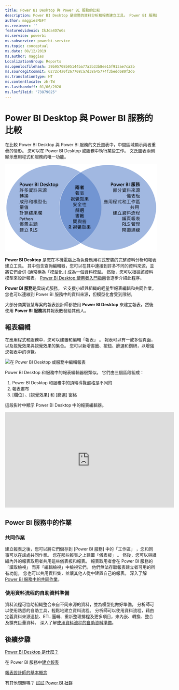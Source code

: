 ```yaml
---
title: Power BI Desktop 與 Power BI 服務的比較
description: Power BI Desktop 是完整的資料分析和報表建立工具。 Power BI 服務是適用於小組及企業輕量型報表編輯和共同作業的雲端架構線上服務。
author: maggiesMSFT
ms.reviewer: ''
featuredvideoid: IkJda4O7oGs
ms.service: powerbi
ms.subservice: powerbi-service
ms.topic: conceptual
ms.date: 08/12/2019
ms.author: maggies
LocalizationGroup: Reports
ms.openlocfilehash: 39b95708b95144ba77a3b33b8ee15f913ae7ca2b
ms.sourcegitcommit: 6272c4a0f267708ca7d38a45774f3bedd680f2d6
ms.translationtype: HT
ms.contentlocale: zh-TW
ms.lasthandoff: 01/06/2020
ms.locfileid: "73879025"
---
```

# <a name="comparing-power-bi-desktop-and-the-power-bi-service"></a>Power BI Desktop 與 Power BI 服務的比較

在比較 Power BI Desktop 與 Power BI 服務的文氏圖表中，中間區域顯示兩者重疊的情形。 您可以在 Power BI Desktop 或服務中執行某些工作。 文氏圖表兩側顯示應用程式和服務的唯一功能。  

![Power BI Desktop 和服務的文氏圖](media/service-service-vs-desktop/power-bi-venn-desktop-service.png)

**Power BI Desktop** 是您在本機電腦上為免費應用程式安裝的完整資料分析和報表建立工具。 其中包含查詢編輯器，您可以在其中連接到許多不同的資料來源，並將它們合併 (通常稱為「模型化」) 成為一個資料模型。 然後，您可以根據該資料模型來設計報表。 [Power BI Desktop 使用者入門指南](../desktop-getting-started.md)會逐步介紹此程序。

**Power BI 服務**是雲端式服務。 它支援小組與組織的輕量型報表編輯和共同作業。 您也可以連線到 Power BI 服務中的資料來源，但模型化會受到限制。 

大部分商業智慧專案的報表設計師都使用 **Power BI Desktop** 來建立報表，然後使用 **Power BI 服務**將其報表散發給其他人。

## <a name="report-editing"></a>報表編輯

在應用程式和服務中，您可以建置和編輯「報表」  。 報表可以有一或多個頁面，以及視覺效果與視覺效果的集合。 您可以新增書籤、按鈕、篩選和鑽研，以增強您報表中的導覽。

![在 Power BI Desktop 或服務中編輯報表](media/service-service-vs-desktop/power-bi-editing-desktop-service.png)

Power BI Desktop 和服務中的報表編輯器很類似。 它們由三個區段組成：  

1. Power BI Desktop 和服務中的頂端導覽窗格是不同的    
2. 報表畫布     
3. [欄位]  、[視覺效果]  和 [篩選]  窗格

這段影片中顯示 Power BI Desktop 中的報表編輯器。 

<iframe width="560" height="315" src="https://www.youtube.com/embed/IkJda4O7oGs" frameborder="0" allowfullscreen></iframe>

## <a name="working-in-the-power-bi-service"></a>Power BI 服務中的作業

### <a name="collaborating"></a>共同作業


建立報表之後，您可以將它們儲存到 [Power BI 服務]  中的「工作區」  ，您和同事可以在該處共同作業。 您在那些報表之上建置「儀表板」  。 然後，您可以與組織內外的報表取用者共用這些儀表板和報表。 報表取用者會在 Power BI 服務的「讀取檢視」  而非「編輯檢視」中檢視它們。 他們無法存取報表建立者可用的所有功能。  您也可以共用資料集，並讓其他人從中建置自己的報表。 深入了解 [Power BI 服務中的共同作業](../service-new-workspaces.md)。

### <a name="self-service-data-prep-with-dataflows"></a>使用資料流程的自助資料準備

資料流程可協助組織整合來自不同來源的資料，並為模型化做好準備。 分析師可以使用熟悉的自助工具，輕鬆地建立資料流程。 分析師可以使用資料流程，藉由定義資料來源連接、ETL 邏輯、重新整理排程及更多項目，來內嵌、轉換、整合及擴充巨量資料。 深入了解[使用資料流程的自助資料準備](../service-dataflows-overview.md)。

## <a name="next-steps"></a>後續步驟

[Power BI Desktop 是什麼？](../desktop-what-is-desktop.md)

在 Power BI 服務中[建立報表](../service-report-create-new.md)

[報表設計師的基本概念](../service-basic-concepts.md)

有其他問題嗎？ [試試 Power BI 社群](https://community.powerbi.com/)

